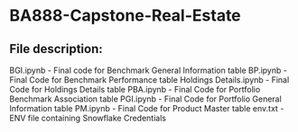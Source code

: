 # BA888-Capstone-Real-Estate
## File description:
BGI.ipynb - Final code for Benchmark General Information table
BP.ipynb - Final Code for Benchmark Performance table
Holdings Details.ipynb - Final Code for Holdings Details table
PBA.ipynb - Final Code for Portfolio Benchmark Association table
PGI.ipynb - Final Code for Portfolio General Information table
PM.ipynb - Final Code for Product Master table
env.txt - ENV file containing Snowflake Credentials
